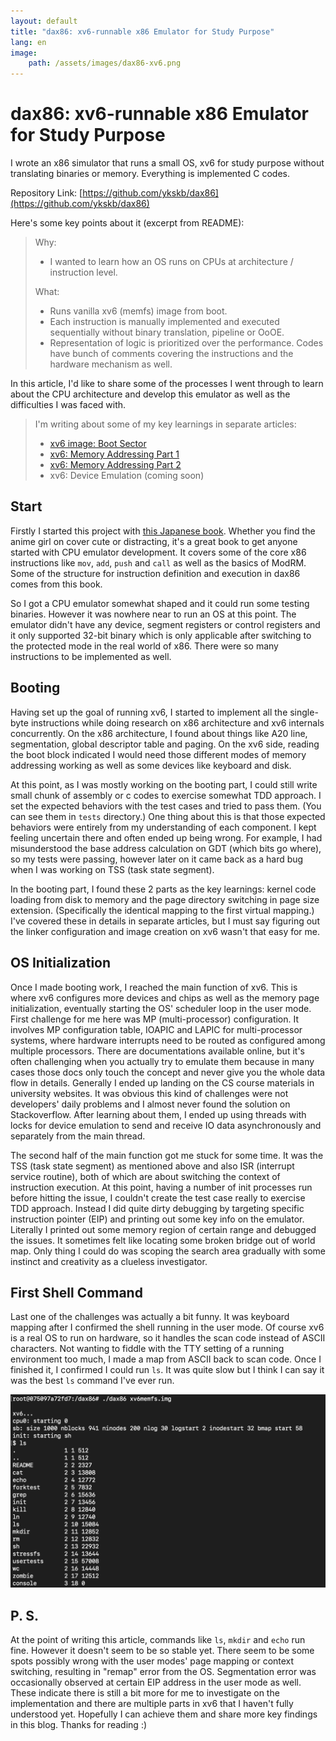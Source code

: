 ```yaml
---
layout: default
title: "dax86: xv6-runnable x86 Emulator for Study Purpose" 
lang: en
image:
    path: /assets/images/dax86-xv6.png
---
```


# dax86: xv6-runnable x86 Emulator for Study Purpose

I wrote an x86 simulator that runs a small OS, xv6 for study purpose without translating binaries or memory. Everything is implemented C codes.

Repository Link: [https://github.com/ykskb/dax86](https://github.com/ykskb/dax86)

Here's some key points about it (excerpt from README):

> Why:
> 
> * I wanted to learn how an OS runs on CPUs at architecture / instruction level.
> 
> What:
> 
> * Runs vanilla xv6 (memfs) image from boot.
> * Each instruction is manually implemented and executed sequentially without binary translation, pipeline or OoOE.
> * Representation of logic is prioritized over the performance. Codes have bunch of comments covering the instructions and the hardware mechanism as well.

In this article, I'd like to share some of the processes I went through to learn about the CPU architecture and develop this emulator as well as the difficulties I was faced with.


> I'm writing about some of my key learnings in separate articles:
>
> * [xv6 image: Boot Sector](/2020/06/13/xv6-boot-block.html)
> * [xv6: Memory Addressing Part 1](/2020/06/18/xv6-memory-1.html)
> * [xv6: Memory Addressing Part 2](/2020/07/31/xv6-memory-2.html)
> * xv6: Device Emulation (coming soon)


## Start

Firstly I started this project with [this Japanese book](https://book.mynavi.jp/ec/products/detail/id=41347). Whether you find the anime girl on cover cute or distracting, it's a great book to get anyone started with CPU emulator development. It covers some of the core x86 instructions like `mov`, `add`, `push` and `call` as well as the basics of ModRM. Some of the structure for instruction definition and execution in dax86 comes from this book.


So I got a CPU emulator somewhat shaped and it could run some testing binaries. However it was nowhere near to run an OS at this point. The emulator didn't have any device, segment registers or control registers and it only supported 32-bit binary which is only applicable after switching to the protected mode in the real world of x86. There were so many instructions to be implemented as well.

## Booting

Having set up the goal of running xv6, I started to implement all the single-byte instructions while doing research on x86 architecture and xv6 internals concurrently. On the x86 architecture, I found about things like A20 line, segmentation, global descriptor table and paging. On the xv6 side, reading the boot block indicated I would need those different modes of memory addressing working as well as some devices like keyboard and disk.


At this point, as I was mostly working on the booting part, I could still write small chunk of assembly or c codes to exercise somewhat TDD approach. I set the expected behaviors with the test cases and tried to pass them. (You can see them in `tests` directory.) One thing about this is that those expected behaviors were entirely from my understanding of each component. I kept feeling uncertain there and often ended up being wrong. For example, I had misunderstood the base address calculation on GDT (which bits go where), so my tests were passing, however later on it came back as a hard bug when I was working on TSS (task state segment).


In the booting part, I found these 2 parts as the key learnings: kernel code loading from disk to memory and the page directory switching in page size extension. (Specifically the identical mapping to the first virtual mapping.) I've covered these in details in separate articles, but I must say figuring out the linker configuration and image creation on xv6 wasn't that easy for me.

## OS Initialization

Once I made booting work, I reached the main function of xv6. This is where xv6 configures more devices and chips as well as the memory page initialization, eventually starting the OS' scheduler loop in the user mode. First challenge for me here was MP (multi-processor) configuration. It involves MP configuration table, IOAPIC and LAPIC for multi-processor systems, where hardware interrupts need to be routed as configured among multiple processors. There are documentations available online, but it's often challenging when you actually try to emulate them because in many cases those docs only touch the concept and never give you the whole data flow in details. Generally I ended up landing on the CS course materials in university websites. It was obvious this kind of challenges were not developers' daily problems and I almost never found the solution on Stackoverflow. After learning about them, I ended up using threads with locks for device emulation to send and receive IO data asynchronously and separately from the main thread.

The second half of the main function got me stuck for some time. It was the TSS (task state segment) as mentioned above and also ISR (interrupt service routine), both of which are about switching the context of instruction execution. At this point, having a number of init processes run before hitting the issue, I couldn't create the test case really to exercise TDD approach. Instead I did quite dirty debugging by targeting specific instruction pointer (EIP) and printing out some key info on the emulator. Literally I printed out some memory region of certain range and debugged the issues. It sometimes felt like locating some broken bridge out of world map. Only thing I could do was scoping the search area gradually with some instinct and creativity as a clueless investigator.

## First Shell Command

Last one of the challenges was actually a bit funny. It was keyboard mapping after I confirmed the shell running in the user mode. Of course xv6 is a real OS to run on hardware, so it handles the scan code instead of ASCII characters. Not wanting to fiddle with the TTY setting of a running environment too much, I made a map from ASCII back to scan code. Once I finished it, I confirmed I could run `ls`. It was quite slow but I think I can say it was the best `ls` command I've ever run.

![dax86-xv6](/assets/images/dax86-xv6.png)

## P. S.

At the point of writing this article, commands like `ls`, `mkdir` and `echo` run fine. However it doesn't seem to be so stable yet. There seem to be some spots possibly wrong with the user modes' page mapping or context switching, resulting in "remap" error from the OS. Segmentation error was occasionally observed at certain EIP address in the user mode as well. These indicate there is still a bit more for me to investigate on the implementation and there are multiple parts in xv6 that I haven't fully understood yet. Hopefully I can achieve them and share more key findings in this blog. Thanks for reading :)